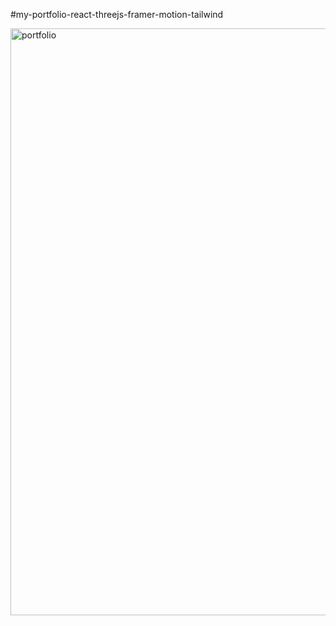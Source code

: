 #my-portfolio-react-threejs-framer-motion-tailwind 


<img width="939" alt="portfolio" src="https://github.com/dragana1611/my-portfolio-react-threejs-framer-motion-tailwind/assets/77893122/c5ab6f69-284c-404b-9213-30adb8d198f8">



